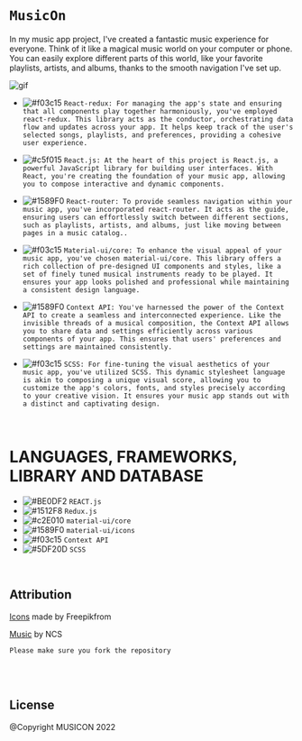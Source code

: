 


# ``` MusicOn ```
In my music app project, I've created a fantastic music experience for everyone. Think of it like a magical music world on your computer or phone. You can easily explore different parts of this world, like your favorite playlists, artists, and albums, thanks to the smooth navigation I've set up.

![gif](https://user-images.githubusercontent.com/53748350/269063011-f8ceaee5-f6ba-45b6-92fe-755305af2f27.gif)

  

   - ![#f03c15](https://via.placeholder.com/15/f03c15/000000?text=+) `React-redux: For managing the app's state and ensuring that all components play together harmoniously, you've employed react-redux. This library acts as the conductor, orchestrating data flow and updates across your app. It helps keep track of the user's selected songs, playlists, and preferences, providing a cohesive user experience.`

  -  ![#c5f015](https://via.placeholder.com/15/c5f015/000000?text=+) `React.js: At the heart of this project is React.js, a powerful JavaScript library for building user interfaces. With React, you're creating the foundation of your music app, allowing you to compose interactive and dynamic components.`

  - ![#1589F0](https://via.placeholder.com/15/1589F0/000000?text=+) `React-router: To provide seamless navigation within your music app, you've incorporated react-router. It acts as the guide, ensuring users can effortlessly switch between different sections, such as playlists, artists, and albums, just like moving between pages in a music catalog..`

  - ![#f03c15](https://via.placeholder.com/15/f03c15/000000?text=+) `Material-ui/core: To enhance the visual appeal of your music app, you've chosen material-ui/core. This library offers a rich collection of pre-designed UI components and styles, like a set of finely tuned musical instruments ready to be played. It ensures your app looks polished and professional while maintaining a consistent design language.`


  - ![#1589F0](https://via.placeholder.com/15/1589F0/000000?text=+) `Context API: You've harnessed the power of the Context API to create a seamless and interconnected experience. Like the invisible threads of a musical composition, the Context API allows you to share data and settings efficiently across various components of your app. This ensures that users' preferences and settings are maintained consistently.`

  - ![#f03c15](https://via.placeholder.com/15/f03c15/000000?text=+) `SCSS: For fine-tuning the visual aesthetics of your music app, you've utilized SCSS. This dynamic stylesheet language is akin to composing a unique visual score, allowing you to customize the app's colors, fonts, and styles precisely according to your creative vision. It ensures your music app stands out with a distinct and captivating design.`



 <br>

# LANGUAGES, FRAMEWORKS, LIBRARY AND DATABASE

- ![#BE0DF2](https://via.placeholder.com/15/1589F0/000000?text=+) `REACT.js`
- ![#1512F8](https://via.placeholder.com/15/1589F0/000000?text=+) `Redux.js`
- ![#c2E010](https://via.placeholder.com/15/c5f015/000000?text=+) `material-ui/core`
- ![#1589F0](https://via.placeholder.com/15/1589F0/000000?text=+) `material-ui/icons`
- ![#f03c15](https://via.placeholder.com/15/f03c15/000000?text=+) `Context API`
- ![#5DF20D](https://via.placeholder.com/15/f03c15/000000?text=+) `SCSS`



<br>



 


## Attribution
    
[Icons](www.flaticon.com) made by Freepikfrom 

[Music](https://ncs.io/music) by NCS

    Please make sure you fork the repository



 <br>
 

<br>


License
----
@Copyright MUSICON  2022

